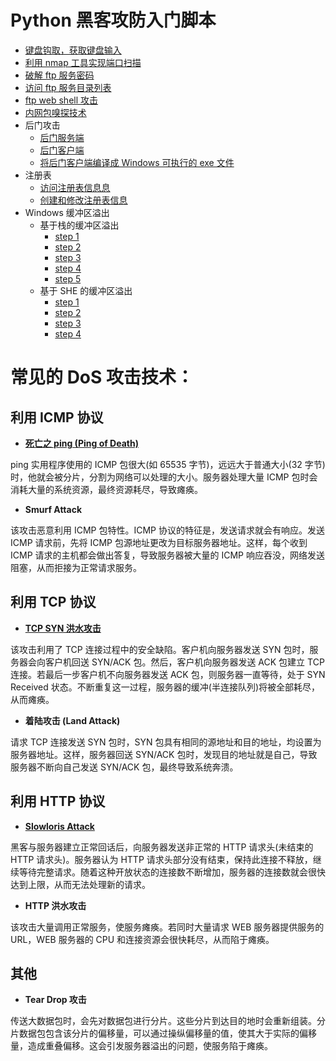 # Python 黑客攻防入门脚本

* [键盘钩取，获取键盘输入](./5-1-MessageHooking.py)
* [利用 nmap 工具实现端口扫描](./7-1-ScannerPort.py)
* [破解 ftp 服务密码](./7-2-CrackPasswords.py)
* [访问 ftp 服务目录列表](./7-3-DirList.py)
* [ftp web shell 攻击](./7-4-WebShell.py)
* [内网包嗅探技术](./7-5-Sniffing.py)
* 后门攻击
	* [后门服务端](./8-1-backdoorserver.py)
	* [后门客户端](./8-1-backdoorclient.py)
	* [将后门客户端编译成 Windows 可执行的 exe 文件](./8-1-setup.py)
* 注册表
	* [访问注册表信息息](./8-4-registrylist.py)
	* [创建和修改注册表信息](./8-4-registryupdate.py)
* Windows 缓冲区溢出
	* 基于栈的缓冲区溢出
		* [step 1](./8-6-1.py)
		* [step 2](./8-6-2.py)
		* [step 3](./8-6-3.py)
		* [step 4](./8-6-4.py)
		* [step 5](./8-6-5.py)
	* 基于 SHE 的缓冲区溢出
		* [step 1](./8-12-1.py)
		* [step 2](./8-12-2.py)
		* [step 3](./8-12-3.py)
		* [step 4](./8-12-4.py)


# 常见的 DoS 攻击技术：

## 利用 ICMP 协议

* **[死亡之 ping (Ping of Death)](./7-6-Dos-ping.py)**

ping 实用程序使用的 ICMP 包很大(如 65535 字节)，远远大于普通大小(32 字节)时，他就会被分片，分割为网络可以处理的大小。服务器处理大量 ICMP 包时会消耗大量的系统资源，最终资源耗尽，导致瘫痪。

* **Smurf Attack**

该攻击恶意利用 ICMP 包特性。ICMP 协议的特征是，发送请求就会有响应。发送 ICMP 请求前，先将 ICMP 包源地址更改为目标服务器地址。这样，每个收到 ICMP 请求的主机都会做出答复，导致服务器被大量的 ICMP 响应吞没，网络发送阻塞，从而拒接为正常请求服务。

## 利用 TCP 协议

* **[TCP SYN 洪水攻击](./7-7-Dos-TCPSYN.py)**

该攻击利用了 TCP 连接过程中的安全缺陷。客户机向服务器发送 SYN 包时，服务器会向客户机回送 SYN/ACK 包。然后，客户机向服务器发送 ACK 包建立 TCP 连接。若最后一步客户机不向服务器发送 ACK 包，则服务器一直等待，处于 SYN Received 状态。不断重复这一过程，服务器的缓冲(半连接队列)将被全部耗尽，从而瘫痪。

* **着陆攻击 (Land Attack)**

请求 TCP 连接发送 SYN 包时，SYN 包具有相同的源地址和目的地址，均设置为服务器地址。这样，服务器回送 SYN/ACK 包时，发现目的地址就是自己，导致服务器不断向自己发送 SYN/ACK 包，最终导致系统奔溃。

## 利用 HTTP 协议

* **[Slowloris Attack](./7-8-Dos-slowloris.py)**

黑客与服务器建立正常回话后，向服务器发送非正常的 HTTP 请求头(未结束的 HTTP 请求头)。服务器认为 HTTP 请求头部分没有结束，保持此连接不释放，继续等待完整请求。随着这种开放状态的连接数不断增加，服务器的连接数就会很快达到上限，从而无法处理新的请求。

* **HTTP 洪水攻击**

该攻击大量调用正常服务，使服务瘫痪。若同时大量请求 WEB 服务器提供服务的 URL，WEB 服务器的 CPU 和连接资源会很快耗尽，从而陷于瘫痪。

## 其他

* **Tear Drop 攻击**

传送大数据包时，会先对数据包进行分片。这些分片到达目的地时会重新组装。分片数据包包含该分片的偏移量，可以通过操纵偏移量的值，使其大于实际的偏移量，造成重叠偏移。这会引发服务器溢出的问题，使服务陷于瘫痪。

